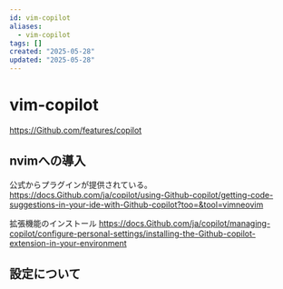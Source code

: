 ```yaml
---
id: vim-copilot
aliases:
  - vim-copilot
tags: []
created: "2025-05-28"
updated: "2025-05-28"
---
```


# vim-copilot
https://Github.com/features/copilot

## nvimへの導入
公式からプラグインが提供されている。
https://docs.Github.com/ja/copilot/using-Github-copilot/getting-code-suggestions-in-your-ide-with-Github-copilot?too=&tool=vimneovim

拡張機能のインストール
https://docs.Github.com/ja/copilot/managing-copilot/configure-personal-settings/installing-the-Github-copilot-extension-in-your-environment

## 設定について

